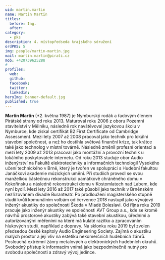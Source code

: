 ```yaml
---
uid: martin.martin
name: Martin Martin
titles:
  before: Ing.
  after: 
category:
  - pks
description: 4. místopředseda krajského sdružení
ordPKS: 5
img: people/martin-martin.jpg
mail: martin.martin@pirati.cz
mob: +420739625288
#  - 
profiles:
  web: 
  github:
  facebook:
  twitter:
  linkedin:
heroImg: banner-default.jpg
published: true
---
```


**Martin Martin** (*2. května 1987) je Nymburský rodák a řadovým členem Pirátské strany od roku 2013. Maturoval roku 2006 z oboru Pozemní stavitelství v Mělníku, následně rok navštěvoval jazykovou školu v Nymburce, kde získal certifikát B2 First Certificate od Cambridge Assessment. Mezi lety 2007 až 2008 pracoval jako technik pro lokální stavební společnost, a než ho dostihla světová finanční krize, tak krátce také jako technolog v místní továrně. Následně změnil profesní orientaci a mezi lety 2009 až 2013 pracoval jako montážní a provozní technik u lokálního poskytovatele internetu. Od roku 2013 studuje obor Audio inženýrství na Fakultě elektrotechniky a informačních technologií Vysokého učení technického v Brně, který je tvořen ve spolupráci s Hudební fakultou Janáčkovi akademie múzických umění. Při studiích provedl se svou manželkou částečnou rekonstrukci památkově chráněného domu v Kokořínsku a následně rekonstrukci domu v Kostomlatech nad Labem, kde nyní bydlí. Mezi lety 2016 až 2017 také působil jako technik v Brněnském nezřizovaném divadle Buranteatr. Po prodloužení magisterského stupně studií kvůli komunálním volbám od července 2018 nastupil jako vývojový inženýr akustiky do společnosti Škoda v Mladé Boleslavi. Od října roku 2019 pracuje jako inženýr akustiky ve společnosti AVT Group a.s., kde se kromě návrhů prostorové akustiky zabývá také stavební akustikou, úředními a autorizovanými měřeními na které má kulaté razítko a zpracováním hlukových studií, například z dopravy. Na sklonku roku 2019 byl zvolen předsedou české kapitoly Audio Engineering Society. Zajímá o akustiku malých prostor a její vliv na estetiku nekomerčních hudebních žánrů. Poslouchá extrémní žánry metalových a elektronických hudebních okruhů. Svobodný přístup k informacím vnímá jako bezpodmínečně nutný pro svobodu společnosti a zdravý vývoj jedince.

